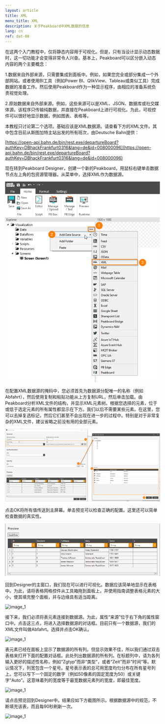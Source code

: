 ```yaml
---
layout: article
title: XML
menu_title: XML
description: 关于Peakboard中XML数据的信息
lang: cn
ref: dat-08
---
```

在这两个入门教程中，仅将静态内容用于可视化。但是，只有当设计显示动态数据时，这一切功能才会变得非常令人兴奋。基本上，Peakboard可以区分嵌入动态内容的两个主要概念：

1.数据来自外部来源，只需要集成到面板中。例如，如果您完全或部分集成一个外部网站。或者使用BI工具（例如Power BI、QlikView、Tableau或类似工具）完成数据的准备工作。然后使用Peakboard作为一种显示程序，由相应的准备系统负责视觉处理。

2.原始数据来自外部来源。例如，这些来源可以是XML、JSON、数据库或社交媒体源。该程序只传输纯数据，并直接在Peakboard上进行可视化。为此，可视控件可以很好地显示数据，例如图表、表格等。

本教程只讨论第二个选项。基础应该是XML数据源。请查看下方的XML文件。其中包含目前从斯图加特主站出发的所有班次，由Deutsche Bahn提供：

[https://open-api.bahn.de/bin/rest.exe/departureBoard?authKey=DBhackFrankfurt0316&lang=de&id=008000096](https://open-api.bahn.de/bin/rest.exe/departureBoard?authKey=DBhackFrankfurt0316&lang=de&id=008000096)

现在转到Peakboard Designer，创建一个新的Peakboard，用鼠标右键单击数据节点左上角的包资源管理器。从菜单中，选择XML作为数据源。

![image_1](/assets/images/data-sources/xml/xml-01.png)

在配置XML数据源的掩码中，您必须首先为数据源分配唯一的名称（例如Abfahrt），然后使用复制和粘贴功能从上方复制URL，然后单击加载。由Peakboard分析XML文件的结构，并显示XML元素树。根据您选择的元素，位于或低于选定元素的所有属性都显示在下方。我们以后不需要某些元素。在这里，您可以去掉复选标记，然后它们甚至不会出现在进一步的过程中。特别是对于非常复杂的XML文件，建议省略之前没有用的全部元素。

![image_1](/assets/images/data-sources/xml/xml-02.png)

点击OK将所有值传送到主屏幕。单击预览可以检查正确的配置。这里还可以简单检查数据的真实性。

![image_1](/assets/images/data-sources/xml/xml-03.png)

回到Designer的主窗口，我们现在可以进行可视化。数据应该简单地显示在表格中。为此，请将表格网格控件从工具箱拖到面板上，并使用指南调整表格元素的大小，使其填充整个面板，并与边缘具有适当距离。

![image_1](/assets/images/data-sources/xml/xml-04.png)

接下来，我们必须将表元素连接到数据源。为此，属性“来源”位于右下角的属性窗口中。点击这三点，将进入选择数据源的对话框。目前只有一个数据源，我们的XML文件叫做Abfahrt。选择并点击OK确认。

![image_1](/assets/images/data-sources/xml/xml-05.png)

表元素已经在面板上显示了数据源的所有列。但显示效果不佳，所以我们通过双击表格来打开下面的配置对话框。此处列出数据源的所有列。在标题列中，请为各列输入更好的描述性名称，例如“Zgtyp”而非“类型”，或者“Zeit”而非“时间”等。默认情况下，列宽包含一个星号。星号表示表的总可用宽度均匀分布在所有星号列上。您可以写下一个固定的数字（例如50像素的固定宽度为50）或关键字“Auto”。这意味着列的宽度等于最宽数据元素列的宽度，即最佳宽度。

![image_1](/assets/images/data-sources/xml/xml-06.png)

请点击预览回到Designer中。结果应如下方截图所示。根据数据源中的规范，不断填充该表，而且每90秒刷新一次。

![image_1](/assets/images/data-sources/xml/xml-07.png)
